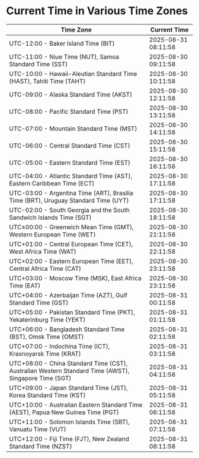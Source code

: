 # Current Time in Various Time Zones

| Time Zone | Current Time |
|-----------|--------------|
| UTC-12:00 - Baker Island Time (BIT) | 2025-08-31 08:11:58 |
| UTC-11:00 - Niue Time (NUT), Samoa Standard Time (SST) | 2025-08-30 09:11:58 |
| UTC-10:00 - Hawaii-Aleutian Standard Time (HAST), Tahiti Time (TAHT) | 2025-08-30 10:11:58 |
| UTC-09:00 - Alaska Standard Time (AKST) | 2025-08-30 12:11:58 |
| UTC-08:00 - Pacific Standard Time (PST) | 2025-08-30 13:11:58 |
| UTC-07:00 - Mountain Standard Time (MST) | 2025-08-30 14:11:58 |
| UTC-06:00 - Central Standard Time (CST) | 2025-08-30 15:11:58 |
| UTC-05:00 - Eastern Standard Time (EST) | 2025-08-30 16:11:58 |
| UTC-04:00 - Atlantic Standard Time (AST), Eastern Caribbean Time (ECT) | 2025-08-30 17:11:58 |
| UTC-03:00 - Argentina Time (ART), Brasília Time (BRT), Uruguay Standard Time (UYT) | 2025-08-30 17:11:58 |
| UTC-02:00 - South Georgia and the South Sandwich Islands Time (SGT) | 2025-08-30 18:11:58 |
| UTC±00:00 - Greenwich Mean Time (GMT), Western European Time (WET) | 2025-08-30 21:11:58 |
| UTC+01:00 - Central European Time (CET), West Africa Time (WAT) | 2025-08-30 22:11:58 |
| UTC+02:00 - Eastern European Time (EET), Central Africa Time (CAT) | 2025-08-30 23:11:58 |
| UTC+03:00 - Moscow Time (MSK), East Africa Time (EAT) | 2025-08-30 23:11:58 |
| UTC+04:00 - Azerbaijan Time (AZT), Gulf Standard Time (GST) | 2025-08-31 00:11:58 |
| UTC+05:00 - Pakistan Standard Time (PKT), Yekaterinburg Time (YEKT) | 2025-08-31 01:11:58 |
| UTC+06:00 - Bangladesh Standard Time (BST), Omsk Time (OMST) | 2025-08-31 02:11:58 |
| UTC+07:00 - Indochina Time (ICT), Krasnoyarsk Time (KRAT) | 2025-08-31 03:11:58 |
| UTC+08:00 - China Standard Time (CST), Australian Western Standard Time (AWST), Singapore Time (SGT) | 2025-08-31 04:11:58 |
| UTC+09:00 - Japan Standard Time (JST), Korea Standard Time (KST) | 2025-08-31 05:11:58 |
| UTC+10:00 - Australian Eastern Standard Time (AEST), Papua New Guinea Time (PGT) | 2025-08-31 06:11:58 |
| UTC+11:00 - Solomon Islands Time (SBT), Vanuatu Time (VUT) | 2025-08-31 07:11:58 |
| UTC+12:00 - Fiji Time (FJT), New Zealand Standard Time (NZST) | 2025-08-31 08:11:58 |
